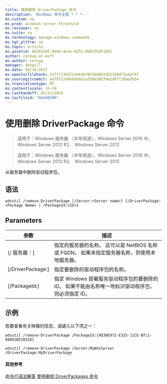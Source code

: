```yaml
---
title: 使用删除 DriverPackage 命令
description: 'Windows 命令主题 * * *- '
ms.custom: na
ms.prod: windows-server-threshold
ms.reviewer: na
ms.suite: na
ms.technology: manage-windows-commands
ms.tgt_pltfrm: na
ms.topic: article
ms.assetid: 6b201e91-0d44-4e4a-8252-8b0235df1002
author: coreyp-at-msft
ms.author: coreyp
manager: dongill
ms.date: 10/16/2017
ms.openlocfilehash: 217ff23b8724464670520d0b2d5b196df5a4af47
ms.sourcegitcommit: eaf071249b6eb6b1a758b38579a2d87710abfb54
ms.translationtype: MT
ms.contentlocale: zh-CN
ms.lasthandoff: 05/31/2019
ms.locfileid: "66440298"
---
```

# <a name="using-the-remove-driverpackage-command"></a>使用删除 DriverPackage 命令

> 适用于：Windows 服务器 （半年频道），Windows Server 2016 中，Windows Server 2012 R2、 Windows Server 2012
> 
> 
> 适用于：Windows 服务器 （半年频道），Windows Server 2016 中，Windows Server 2012 R2、 Windows Server 2012

从服务器中删除驱动程序包。
## <a name="syntax"></a>语法
```
wdsutil /remove-DriverPackage [/Server:<Server name>] {/DriverPackage:<Package Name> | /PackageId:<ID>}
```
## <a name="parameters"></a>Parameters

|        参数        |                                                                            描述                                                                             |
|-------------------------|--------------------------------------------------------------------------------------------------------------------------------------------------------------------|
| [/ 服务器：<Server name>] |              指定的服务器的名称。 这可以是 NetBIOS 名称或 FQDN。 如果未指定服务器名称，则使用本地服务器。              |
| [/DriverPackage:<Name>] |                                                        指定要删除的驱动程序包的名称。                                                         |
|    [/PackageId:<ID>]    | 指定 Windows 部署服务驱动程序包的要删除的 ID。 如果不能由名称唯一地标识驱动程序包，则必须指定 ID。 |

## <a name="BKMK_examples"></a>示例
若要查看有关映像的信息，请键入以下项之一：
```
wdsutil /remove-DriverPackage /PackageId:{4D36E972-E325-11CE-Bfc1-08002BE10318}
```
```
wdsutil /remove-DriverPackage /Server:MyWdsServer /DriverPackage:MyDriverPackage
```
#### <a name="additional-references"></a>其他参考
[命令行语法解答](command-line-syntax-key.md)
[使用删除 DriverPackages 命令](using-the-remove-driverpackages-command.md)
